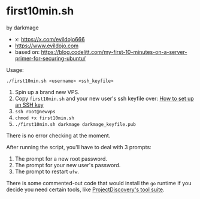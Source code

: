 # first10min.sh
by darkmage
- x: https://x.com/evildojo666
- https://www.evildojo.com
- based on: https://blog.codelitt.com/my-first-10-minutes-on-a-server-primer-for-securing-ubuntu/

Usage:

```
./first10min.sh <username> <ssh_keyfile>
```

1. Spin up a brand new VPS.
2. Copy `first10min.sh` and your new user's ssh keyfile over: [How to set up an SSH key](https://www.google.com/search?q=set+up+an+ssh+key)
3. `ssh root@newvps`
4. `chmod +x first10min.sh`
5. `./first10min.sh darkmage darkmage_keyfile.pub`

There is no error checking at the moment.

After running the script, you'll have to deal with 3 prompts:

1. The prompt for a new root password.
2. The prompt for your new user's password.
3. The prompt to restart `ufw`.

There is some commented-out code that would install the `go` runtime if you decide you need certain tools, like [ProjectDiscovery's tool suite](https://github.com/projectdiscovery/).



